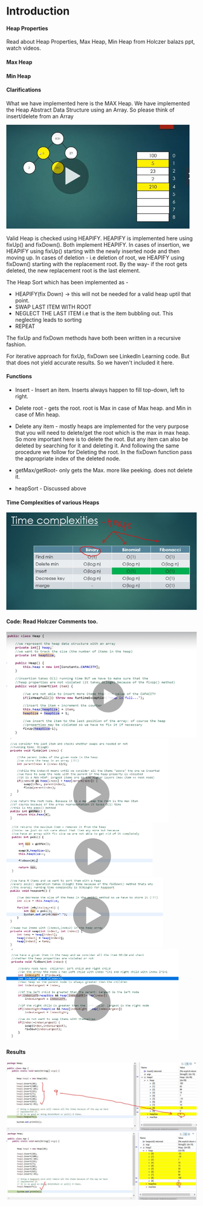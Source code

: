 # Introduction

#### Heap Properties

Read about Heap Properties, Max Heap, Min Heap from Holczer balazs ppt, watch videos.

#### Max Heap

#### Min Heap

#### Clarifications


What we have implemented here is the MAX Heap.
We have implemented the Heap Abstract Data Structure using an Array. So please think of insert/delete from an Array


<img src="Heap-Array.JPG" alt="drawing" />

Valid Heap is checked using HEAPIFY.
HEAPIFY is implemented here using fixUp() and fixDown(). Both implement HEAPIFY.
In cases of insertion, we HEAPIFY using fixUp() starting with the newly inserted node and then moving up.
In cases of deletion - i.e deletion of root, we HEAPIFY using fixDown() starting with the replacement root. By the way- if the root gets deleted, the new replacement root is the last element.


The Heap Sort which has been implemented as -

- HEAPIFY(fix Down)  -> this will not be needed for a valid heap uptil that point.
- SWAP LAST ITEM WITH ROOT
- NEGLECT THE LAST ITEM i.e that is the item bubbling out. This neglecting leads to sorting
- REPEAT


The fixUp and fixDown methods have both been written in a recursive fashion. 

For iterative approach for fixUp, fixDown see LinkedIn Learning code. But that does not yield accurate results. So we haven't included it here.

#### Functions

  - Insert - Insert an item. Inserts always happen to fill top-down, left to right.
 
  
 - Delete root - gets the root. root is Max in case of Max heap. and Min in case of Min heap.
 
 
 - Delete any item - mostly heaps are implemented for the very purpose that you will need to delete/get the root which is the max in max heap. So more important here is to delete the root.
 But any item can also be deleted by searching for it and deleting it. And following the same procedure we follow for Deleting the root. In the fixDown function pass the appropriate index of the deleted node.
 
 
 - getMax/getRoot- only gets the Max. more like peeking. does not delete it.
 
 
 - heapSort - Discussed above

#### Time Complexities of various Heaps


<img src="image0.JPG" alt="drawing" />

#### Code: Read Holczer Comments too.

<img src="image1.png" alt="drawing" />


<img src="image2.png" alt="drawing" />


<img src="image3.png" alt="drawing" />


<img src="image4.png" alt="drawing" />


<img src="image5.png" alt="drawing"/>



#### Results


<img src="image6.JPG" alt="drawing" />


<img src="image7.JPG" alt="drawing" />





